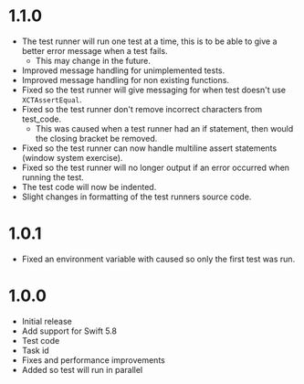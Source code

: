 # 1.1.0

- The test runner will run one test at a time, this is to be able to give a better error message when a test fails.
  - This may change in the future.
- Improved message handling for unimplemented tests.
- Improved message handling for non existing functions.
- Fixed so the test runner will give messaging for when test doesn't use `XCTAssertEqual`.
- Fixed so the test runner don't remove incorrect characters from test_code.
  - This was caused when a test runner had an if statement, then would the closing bracket be removed.
- Fixed so the test runner can now handle multiline assert statements (window system exercise).
- Fixed so the test runner will no longer output if an error occurred when running the test. 
- The test code will now be indented.
- Slight changes in formatting of the test runners source code.

# 1.0.1

- Fixed an environment variable with caused so only the first test was run.

# 1.0.0

- Initial release
- Add support for Swift 5.8
- Test code
- Task id
- Fixes and performance improvements
- Added so test will run in parallel
